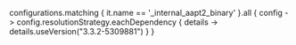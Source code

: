 
configurations.matching { it.name == '_internal_aapt2_binary' }.all { config ->
        config.resolutionStrategy.eachDependency { details ->
            details.useVersion("3.3.2-5309881")
        }
    }


